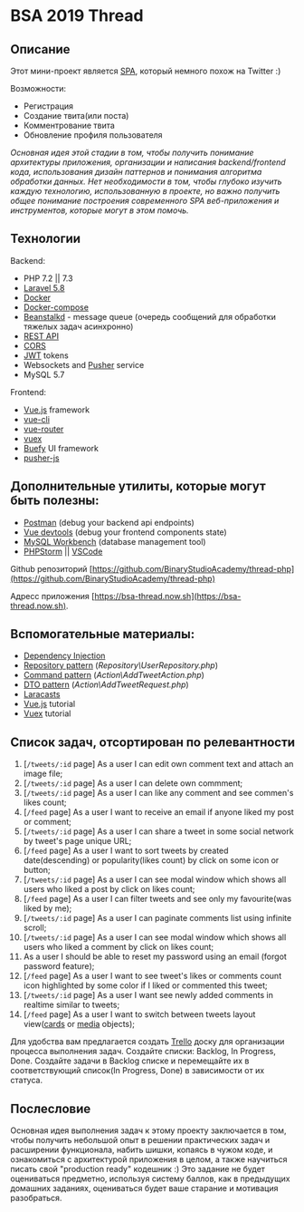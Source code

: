 # BSA 2019 Thread

## Описание

Этот мини-проект является [SPA](https://en.wikipedia.org/wiki/Single-page_application), который немного похож на Twitter :)

Возможности:

* Регистрация
* Создание твита(или поста)
* Комментрование твита
* Обновление профиля пользователя

*Основная идея этой стадии в том, чтобы получить понимание архитектуры приложения, организации и написания 
backend/frontend кода, использования дизайн паттернов и понимания алгоритма обработки данных.
Нет необходимости в том, чтобы глубоко изучить каждую технологию, использованную в проекте, но важно получить
общее понимание построения современного SPA веб-приложения и инструментов, которые могут в этом помочь.*

## Технологии

Backend:

* PHP 7.2 || 7.3
* [Laravel 5.8](https://laravel.com)
* [Docker](https://www.docker.com/)
* [Docker-compose](https://docs.docker.com/compose/)
* [Beanstalkd](https://github.com/beanstalkd/beanstalkd) - message queue (очередь сообщений для обработки тяжелых задач асинхронно)
* [REST API](https://ru.wikipedia.org/wiki/REST)
* [CORS](https://developer.mozilla.org/ru/docs/Web/HTTP/CORS)
* [JWT](https://ru.wikipedia.org/wiki/JSON_Web_Token) tokens
* Websockets and [Pusher](https://pusher.com/) service
* MySQL 5.7

Frontend:

* [Vue.js](https://vuejs.org/) framework
* [vue-cli](https://cli.vuejs.org/)
* [vue-router](https://router.vuejs.org/)
* [vuex](https://vuex.vuejs.org/)
* [Buefy](https://buefy.org/) UI framework
* [pusher-js](https://github.com/pusher/pusher-js)

## Дополнительные утилиты, которые могут быть полезны:

* [Postman](https://www.getpostman.com/) (debug your backend api endpoints)
* [Vue devtools](https://github.com/vuejs/vue-devtools) (debug your frontend components state)
* [MySQL Workbench](https://www.mysql.com/products/workbench/) (database management tool)
* [PHPStorm](https://www.jetbrains.com/phpstorm/) || [VSCode](https://code.visualstudio.com/)

Github репозиторий [https://github.com/BinaryStudioAcademy/thread-php](https://github.com/BinaryStudioAcademy/thread-php)

Адресс приложения [https://bsa-thread.now.sh](https://bsa-thread.now.sh).

## Вспомогательные материалы:

* [Dependency Injection](https://designpatternsphp.readthedocs.io/en/latest/Structural/DependencyInjection/README.html)
* [Repository pattern](https://designpatternsphp.readthedocs.io/en/latest/More/Repository/README.html) (*Repository\UserRepository.php*)
* [Command pattern](https://designpatternsphp.readthedocs.io/en/latest/Behavioral/Command/README.html) (*Action\AddTweetAction.php*)
* [DTO pattern](https://dzone.com/articles/how-to-manage-traffic-and-preserve-rankings-when-y) (*Action\AddTweetRequest.php*)
* [Laracasts](https://laracasts.com)
* [Vue.js](https://www.youtube.com/playlist?list=PL5r0NkdgM0UOxb4Hl81FV5UIgexwTf8h7) tutorial
* [Vuex](https://www.youtube.com/playlist?list=PL4cUxeGkcC9i371QO_Rtkl26MwtiJ30P2) tutorial

## Список задач, отсортирован по релевантности

1. [`/tweets/:id` page] As a user I can edit own comment text and attach an image file;
2. [`/tweets/:id` page] As a user I can delete own commment;
3. [`/tweets/:id` page] As a user I can like any comment and see commen's likes count;
4. [`/feed` page] As a user I want to receive an email if anyone liked my post or comment;
5. [`/tweets/:id` page] As a user I can share a tweet in some social network by tweet's page unique URL;
6. [`/feed` page] As a user I want to sort tweets by created date(descending) or popularity(likes count) by click on some icon or button;
7. [`/tweets/:id` page] As a user I can see modal window which shows all users who liked a post by click on likes count;
8. [`/feed` page] As a user I can filter tweets and see only my favourite(was liked by me);
9. [`/tweets/:id` page] As a user I can paginate comments list using infinite scroll;
10. [`/tweets/:id` page] As a user I can see modal window which shows all users who liked a comment by click on likes count;
11. As a user I should be able to reset my password using an email (forgot password feature);
12. [`/feed` page] As a user I want to see tweet's likes or comments count icon highlighted by some color if I liked or commented this tweet;
13. [`/tweets/:id` page] As a user I want see newly added comments in realtime similar to tweets;
14. [`/feed` page] As a user I want to switch between tweets layout view([cards](https://bulma.io/documentation/components/card/) or [media](https://bulma.io/documentation/layout/media-object/) objects);

Для удобства вам предлагается создать [Trello](https://trello.com) доску для организации процесса выполнения задач. Создайте списки: Backlog, In Progress, Done. Создайте задачи в Backlog списке и перемещайте их в соответствующий список(In Progress, Done) в зависимости от их статуса.

## Послесловие

Основная идея выполнения задач к этому проекту заключается в том, чтобы получить небольшой опыт в решении практических задач и расширении функционала, набить шишки, копаясь в чужом коде, и ознакомиться с архитектурой приложения в целом, а также научиться писать свой "production ready" кодешник :) Это задание не будет оцениваться предметно, используя систему баллов, как в предыдущих домашних заданиях, оцениваться будет ваше старание и мотивация разобраться.

